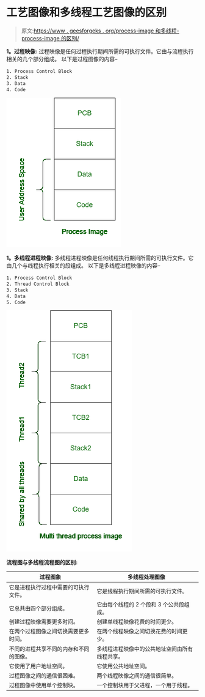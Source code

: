 # 工艺图像和多线程工艺图像的区别

> 原文:[https://www . geesforgeks . org/process-image 和多线程-process-image 的区别/](https://www.geeksforgeeks.org/difference-between-process-image-and-multi-thread-process-image/)

**1。过程映像:**
过程映像是任何过程执行期间所需的可执行文件。它由与流程执行相关的几个部分组成。
以下是过程图像的内容–

```
1. Process Control Block
2. Stack
3. Data
4. Code 
```

![](img/d68fc1bd4c1675590825d7ebe41a0515.png)

**1。多线程进程映像:**
多线程进程映像是任何线程执行期间所需的可执行文件。它由几个与线程执行相关的段组成。
以下是多线程进程映像的内容–

```
1. Process Control Block
2. Thread Control Block
3. Stack
4. Data
5. Code 
```

![](img/929e5a378bda4ad261571d6d1ac53736.png)

**流程图与多线程流程图的区别:**

<center>

| 过程图象 | 多线程处理图像 |
| --- | --- |
| 它是进程执行过程中需要的可执行文件。 | 它是线程执行期间所需的可执行文件。 |
| 它总共由四个部分组成。 | 它由每个线程的 2 个段和 3 个公共段组成。 |
| 创建过程映像需要更多时间。 | 创建单线程映像花费的时间更少。 |
| 在两个过程图像之间切换需要更多时间。 | 在两个线程映像之间切换花费的时间更少。 |
| 不同的进程共享不同的内存和不同的图像。 | 多线程进程映像中的公共地址空间由所有线程共享。 |
| 它使用了用户地址空间。 | 它使用公共地址空间。 |
| 过程图像之间的通信很困难。 | 两个线程映像之间的通信很简单。 |
| 过程图像中使用单个控制块。 | 一个控制块用于父进程，一个用于线程。 |

</center>